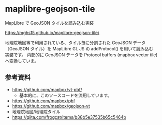 # maplibre-geojson-tile
MapLibre で GeoJSON タイルを読み込む実装

https://mghs15.github.io/maplibre-geojson-tile/

地理院地図等で利用されている、タイル毎に分割された GeoJSON データ（GeoJSON タイル）を MapLibre GL JS の addProtocol() を用いて読み込む実装です。
内部的に GeoJSON データを Protocol buffers (mapbox vector tile) へ変換していま。

## 参考資料
* https://github.com/mapbox/vt-pbf/ 
  * 基本的に、このソースコードを流用しています。
* https://github.com/mapbox/pbf
* https://github.com/mapbox/geojson-vt
* 地理院地図/地理院タイル
* https://qiita.com/frogcat/items/b38b5e37535b65c5464b




